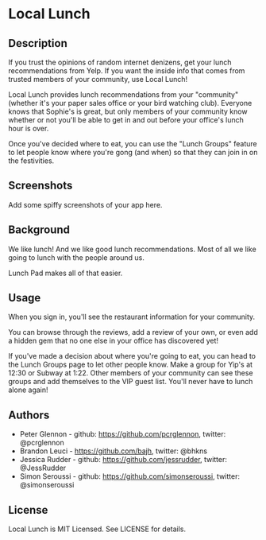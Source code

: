 # Local Lunch

## Description

If you trust the opinions of random internet denizens, get your lunch recommendations from Yelp.  If you want the inside info that comes from trusted members of your community, use Local Lunch!

Local Lunch provides lunch recommendations from your "community" (whether it's your paper sales office or your bird watching club).  Everyone knows that Sophie's is great, but only members of your community know whether or not you'll be able to get in and out before your office's lunch hour is over.

Once you've decided where to eat, you can use the "Lunch Groups" feature to let people know where you're gong (and when) so that they can join in on the festivities.


## Screenshots

Add some spiffy screenshots of your app here.

## Background

We like lunch!  And we like good lunch recommendations.  Most of all we like going to lunch with the people around us.

Lunch Pad makes all of that easier.


## Usage

When you sign in, you'll see the restaurant information for your community.

You can browse through the reviews, add a review of your own, or even add a hidden gem that no one else in your office has discovered yet!

If you've made a decision about where you're going to eat, you can head to the Lunch Groups page to let other people know.  Make a group for Yip's at 12:30 or Subway at 1:22.  Other members of your community can see these groups and add themselves to the VIP guest list.  You'll never have to lunch alone again!

## Authors

- Peter Glennon - github: https://github.com/pcrglennon,   twitter: @pcrglennon
- Brandon Leuci -  https://github.com/bajh,   twitter: @bhkns
- Jessica Rudder -  github: https://github.com/jessrudder,   twitter: @JessRudder
- Simon Seroussi - github: https://github.com/simonseroussi, twitter: @simonseroussi

## License

Local Lunch is MIT Licensed. See LICENSE for details.
